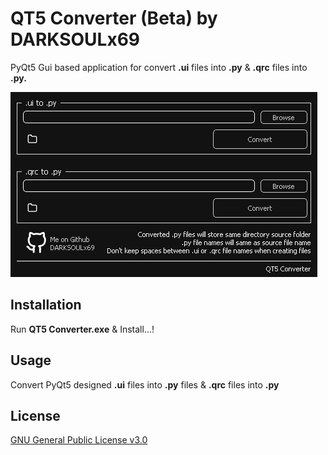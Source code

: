 # QT5 Converter (Beta) by DARKSOULx69

PyQt5 Gui based application for convert **.ui** files into **.py** & **.qrc** files into **.py.**

![Alt text](ui.png?raw=true "Title")

## Installation

Run **QT5 Converter.exe** & Install...!

## Usage

Convert PyQt5 designed **.ui** files into **.py** files & **.qrc** files into **.py**

## License
[GNU General Public License v3.0](https://github.com/DARKSOULx69/DARKSOULx69-QT5Converter/blob/main/LICENSE)
